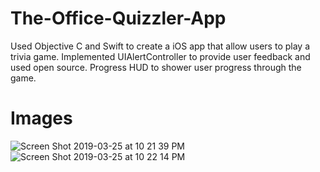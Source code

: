# The-Office-Quizzler-App
Used Objective C and Swift to create a iOS app that allow users to play a trivia game. Implemented UIAlertController to provide user feedback and used open source. Progress HUD to shower user progress through the game.
# Images
![Screen Shot 2019-03-25 at 10 21 39 PM](https://user-images.githubusercontent.com/44476129/54973282-7759e680-4f4c-11e9-86ab-c5a071adf77e.png)
![Screen Shot 2019-03-25 at 10 22 14 PM](https://user-images.githubusercontent.com/44476129/54973312-95274b80-4f4c-11e9-8b9e-1c8f32a04352.png)
